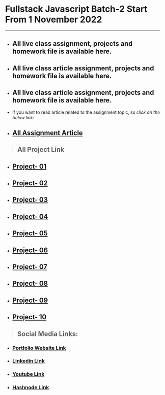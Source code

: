 # Fullstack Javascript Batch-2 Start From 1 November 2022

---

- ## All live class assignment, projects and homework file is available here.

- ## All live class article assignment, projects and homework file is available here.

- ## All live class article assignment, projects and homework file is available here.

- if you want to read article related to the assignment topic, _so click on the below link:_
- ## [All Assignment Article](https://atulsinghatul.hashnode.dev/)

> ## **All Project Link**

- ## [Project- 01](https://github.com/AtulSinghAtul/fsjs2-20th-Nov-Project-01)
- ## [Project- 02](https://github.com/AtulSinghAtul/fsjs2-20th-Nov-Project-02)
- ## [Project- 03](https://github.com/AtulSinghAtul/fsjs2-20th-Nov-Project-03)
- ## [Project- 04](https://github.com/AtulSinghAtul/fsjs2-26th-Nov-Project-04)
- ## [Project- 05](https://github.com/AtulSinghAtul/fsjs2-26th-Nov-Project-05)
- ## [Project- 06](https://github.com/AtulSinghAtul/fsjs2-26th-Nov-Project-06)
- ## [Project- 07](https://github.com/AtulSinghAtul/fsjs2-27th-nov-project-07-tailwid)
- ## [Project- 08](https://github.com/AtulSinghAtul/fsjs2-12th-Dec-Project-08)
- ## [Project- 09](https://github.com/AtulSinghAtul/fsjs2-12th-Dec-Project-09)
- ## [Project- 10](https://github.com/AtulSinghAtul/fsjs2-12th-Dec-Project-10)

> ## Social Media Links:

- ### [Portfolio Website Link](https://www.findcoder.io/u/atulsinghatul)
- ### [Linkedin Link](https://www.linkedin.com/in/atul-singh-082529249/)
- ### [Youtube Link](https://www.youtube.com/channel/UCBNc9Vs9mAFxnAKjzWRqDFQ)
- ### [Hashnode Link](https://atulsinghatul.hashnode.dev/)

